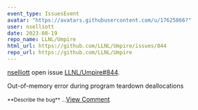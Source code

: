 ```yaml
---
event_type: IssuesEvent
avatar: "https://avatars.githubusercontent.com/u/17625866?"
user: nselliott
date: 2023-08-19
repo_name: LLNL/Umpire
html_url: https://github.com/LLNL/Umpire/issues/844
repo_url: https://github.com/LLNL/Umpire
---
```


<a href='https://github.com/nselliott' target='_blank'>nselliott</a> open issue <a href='https://github.com/LLNL/Umpire/issues/844' target='_blank'>LLNL/Umpire#844</a>.

<p>Out-of-memory error during program teardown deallocations</p><small>**Describe the bug**...</small><a href='https://github.com/LLNL/Umpire/issues/844' target='_blank'>View Comment</a>
